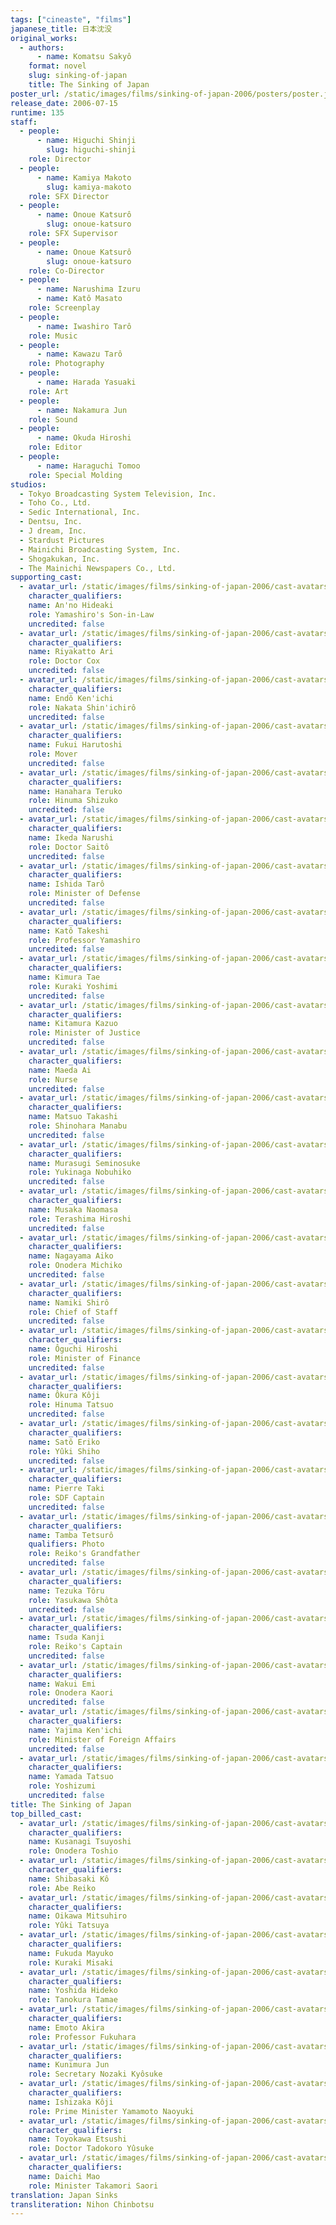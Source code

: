 ```yaml
---
tags: ["cineaste", "films"]
japanese_title: 日本沈没
original_works:
  - authors:
      - name: Komatsu Sakyô
    format: novel
    slug: sinking-of-japan
    title: The Sinking of Japan
poster_url: /static/images/films/sinking-of-japan-2006/posters/poster.jpg
release_date: 2006-07-15
runtime: 135
staff:
  - people:
      - name: Higuchi Shinji
        slug: higuchi-shinji
    role: Director
  - people:
      - name: Kamiya Makoto
        slug: kamiya-makoto
    role: SFX Director
  - people:
      - name: Onoue Katsurô
        slug: onoue-katsuro
    role: SFX Supervisor
  - people:
      - name: Onoue Katsurô
        slug: onoue-katsuro
    role: Co-Director
  - people:
      - name: Narushima Izuru
      - name: Katô Masato
    role: Screenplay
  - people:
      - name: Iwashiro Tarô
    role: Music
  - people:
      - name: Kawazu Tarô
    role: Photography
  - people:
      - name: Harada Yasuaki
    role: Art
  - people:
      - name: Nakamura Jun
    role: Sound
  - people:
      - name: Okuda Hiroshi
    role: Editor
  - people:
      - name: Haraguchi Tomoo
    role: Special Molding
studios:
  - Tokyo Broadcasting System Television, Inc.
  - Toho Co., Ltd.
  - Sedic International, Inc.
  - Dentsu, Inc.
  - J dream, Inc.
  - Stardust Pictures
  - Mainichi Broadcasting System, Inc.
  - Shogakukan, Inc.
  - The Mainichi Newspapers Co., Ltd.
supporting_cast:
  - avatar_url: /static/images/films/sinking-of-japan-2006/cast-avatars/hideaki-anno-0.jpg
    character_qualifiers:
    name: An'no Hideaki
    role: Yamashiro's Son-in-Law
    uncredited: false
  - avatar_url: /static/images/films/sinking-of-japan-2006/cast-avatars/riyakatto-ari-0.jpg
    character_qualifiers:
    name: Riyakatto Ari
    role: Doctor Cox
    uncredited: false
  - avatar_url: /static/images/films/sinking-of-japan-2006/cast-avatars/kenichi-endo-0.jpg
    character_qualifiers:
    name: Endô Ken'ichi
    role: Nakata Shin'ichirô
    uncredited: false
  - avatar_url: /static/images/films/sinking-of-japan-2006/cast-avatars/harutoshi-fukui-0.jpg
    character_qualifiers:
    name: Fukui Harutoshi
    role: Mover
    uncredited: false
  - avatar_url: /static/images/films/sinking-of-japan-2006/cast-avatars/teruko-hanahara-0.jpg
    character_qualifiers:
    name: Hanahara Teruko
    role: Hinuma Shizuko
    uncredited: false
  - avatar_url: /static/images/films/sinking-of-japan-2006/cast-avatars/narushi-ikeda-0.jpg
    character_qualifiers:
    name: Ikeda Narushi
    role: Doctor Saitô
    uncredited: false
  - avatar_url: /static/images/films/sinking-of-japan-2006/cast-avatars/taro-ishida-0.jpg
    character_qualifiers:
    name: Ishida Tarô
    role: Minister of Defense
    uncredited: false
  - avatar_url: /static/images/films/sinking-of-japan-2006/cast-avatars/takeshi-kato-0.jpg
    character_qualifiers:
    name: Katô Takeshi
    role: Professor Yamashiro
    uncredited: false
  - avatar_url: /static/images/films/sinking-of-japan-2006/cast-avatars/tae-kimura-0.jpg
    character_qualifiers:
    name: Kimura Tae
    role: Kuraki Yoshimi
    uncredited: false
  - avatar_url: /static/images/films/sinking-of-japan-2006/cast-avatars/kazuo-kitamura-0.jpg
    character_qualifiers:
    name: Kitamura Kazuo
    role: Minister of Justice
    uncredited: false
  - avatar_url: /static/images/films/sinking-of-japan-2006/cast-avatars/ai-maeda-0.jpg
    character_qualifiers:
    name: Maeda Ai
    role: Nurse
    uncredited: false
  - avatar_url: /static/images/films/sinking-of-japan-2006/cast-avatars/takashi-matsuo-0.jpg
    character_qualifiers:
    name: Matsuo Takashi
    role: Shinohara Manabu
    uncredited: false
  - avatar_url: /static/images/films/sinking-of-japan-2006/cast-avatars/seminosuke-murasugi-0.jpg
    character_qualifiers:
    name: Murasugi Seminosuke
    role: Yukinaga Nobuhiko
    uncredited: false
  - avatar_url: /static/images/films/sinking-of-japan-2006/cast-avatars/naomasa-musaka-0.jpg
    character_qualifiers:
    name: Musaka Naomasa
    role: Terashima Hiroshi
    uncredited: false
  - avatar_url: /static/images/films/sinking-of-japan-2006/cast-avatars/aiko-nagayama-0.jpg
    character_qualifiers:
    name: Nagayama Aiko
    role: Onodera Michiko
    uncredited: false
  - avatar_url: /static/images/films/sinking-of-japan-2006/cast-avatars/shiro-namiki-0.jpg
    character_qualifiers:
    name: Namiki Shirô
    role: Chief of Staff
    uncredited: false
  - avatar_url: /static/images/films/sinking-of-japan-2006/cast-avatars/hiroshi-oguchi-0.jpg
    character_qualifiers:
    name: Ôguchi Hiroshi
    role: Minister of Finance
    uncredited: false
  - avatar_url: /static/images/films/sinking-of-japan-2006/cast-avatars/koji-okura-0.jpg
    character_qualifiers:
    name: Ôkura Kôji
    role: Hinuma Tatsuo
    uncredited: false
  - avatar_url: /static/images/films/sinking-of-japan-2006/cast-avatars/eriko-sato-0.jpg
    character_qualifiers:
    name: Satô Eriko
    role: Yûki Shiho
    uncredited: false
  - avatar_url: /static/images/films/sinking-of-japan-2006/cast-avatars/pierre-taki-0.jpg
    character_qualifiers:
    name: Pierre Taki
    role: SDF Captain
    uncredited: false
  - avatar_url: /static/images/films/sinking-of-japan-2006/cast-avatars/tetsuro-tamba-0.jpg
    character_qualifiers:
    name: Tamba Tetsurô
    qualifiers: Photo
    role: Reiko's Grandfather
    uncredited: false
  - avatar_url: /static/images/films/sinking-of-japan-2006/cast-avatars/toru-tezuka-0.jpg
    character_qualifiers:
    name: Tezuka Tôru
    role: Yasukawa Shôta
    uncredited: false
  - avatar_url: /static/images/films/sinking-of-japan-2006/cast-avatars/kanji-tsuda-0.jpg
    character_qualifiers:
    name: Tsuda Kanji
    role: Reiko's Captain
    uncredited: false
  - avatar_url: /static/images/films/sinking-of-japan-2006/cast-avatars/emi-wakui-0.jpg
    character_qualifiers:
    name: Wakui Emi
    role: Onodera Kaori
    uncredited: false
  - avatar_url: /static/images/films/sinking-of-japan-2006/cast-avatars/kenichi-yajima-0.jpg
    character_qualifiers:
    name: Yajima Ken'ichi
    role: Minister of Foreign Affairs
    uncredited: false
  - avatar_url: /static/images/films/sinking-of-japan-2006/cast-avatars/tatsuo-yamada-0.jpg
    character_qualifiers:
    name: Yamada Tatsuo
    role: Yoshizumi
    uncredited: false
title: The Sinking of Japan
top_billed_cast:
  - avatar_url: /static/images/films/sinking-of-japan-2006/cast-avatars/tsuyoshi-kusanagi-0.jpg
    character_qualifiers:
    name: Kusanagi Tsuyoshi
    role: Onodera Toshio
  - avatar_url: /static/images/films/sinking-of-japan-2006/cast-avatars/ko-shibasaki-0.jpg
    character_qualifiers:
    name: Shibasaki Kô
    role: Abe Reiko
  - avatar_url: /static/images/films/sinking-of-japan-2006/cast-avatars/mitsuhiro-oikawa-0.jpg
    character_qualifiers:
    name: Oikawa Mitsuhiro
    role: Yûki Tatsuya
  - avatar_url: /static/images/films/sinking-of-japan-2006/cast-avatars/mayuko-fukuda-0.jpg
    character_qualifiers:
    name: Fukuda Mayuko
    role: Kuraki Misaki
  - avatar_url: /static/images/films/sinking-of-japan-2006/cast-avatars/hideko-yoshida-0.jpg
    character_qualifiers:
    name: Yoshida Hideko
    role: Tanokura Tamae
  - avatar_url: /static/images/films/sinking-of-japan-2006/cast-avatars/akira-emoto-0.jpg
    character_qualifiers:
    name: Emoto Akira
    role: Professor Fukuhara
  - avatar_url: /static/images/films/sinking-of-japan-2006/cast-avatars/jun-kunimura-0.jpg
    character_qualifiers:
    name: Kunimura Jun
    role: Secretary Nozaki Kyôsuke
  - avatar_url: /static/images/films/sinking-of-japan-2006/cast-avatars/koji-ishizaka-0.jpg
    character_qualifiers:
    name: Ishizaka Kôji
    role: Prime Minister Yamamoto Naoyuki
  - avatar_url: /static/images/films/sinking-of-japan-2006/cast-avatars/etsushi-toyokawa-0.jpg
    character_qualifiers:
    name: Toyokawa Etsushi
    role: Doctor Tadokoro Yûsuke
  - avatar_url: /static/images/films/sinking-of-japan-2006/cast-avatars/mao-daichi-0.jpg
    character_qualifiers:
    name: Daichi Mao
    role: Minister Takamori Saori
translation: Japan Sinks
transliteration: Nihon Chinbotsu
---
```

